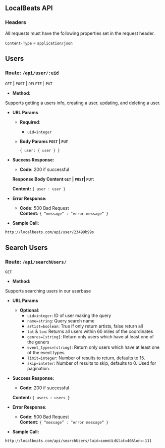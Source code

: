 **LocalBeats API**
----
### Headers
All requests must have the following properties set in the request header.

`Content-Type` = `application/json` 



## Users 

### Route: `/api/user/:uid`

  `GET` | `POST` | `DELETE` | `PUT`

* **Method:**
  
 Supports getting a users info, creating a user, updating, and deleting a user.

  
*  **URL Params**

	*  **Required**:
 
		* `uid=integer`

	* **Body Params   `POST` | `PUT`**

		`{ user: { user } }`

* **Success Response:**
  
 	 * **Code:** 200 if successful<br />

	**Response Body Content  `GET` | `POST`| `PUT`:**

	 **Content:** `{ user : user }`
 
* **Error Response:**

  * **Code:** 500 Bad Request <br />
    **Content:** `{ “message” : “error message“ }`


* **Sample Call:**

`http://localbeats.com/api/user/23499b99s`

## Search Users 

### Route: `/api/searchUsers/`

  `GET`

* **Method:**
  
 Supports searching users in our userbase

  
*  **URL Params**

	*  **Optional**:
		* `uid=integer`: ID of user making the query
		* `name=string`: Query search name
		* `artist=boolean`: True if only return artists, false return all
		* `lat` & `lon`: Returns all users within 60 miles of the coordinates
		* `genres=[string]`: Return only users which have at least one of the geners
		* `event_types=[string]`: Return only users which have at least one of the event types
		* `limit=integer`: Number of results to return, defaults to 15.
		* `skip=inteter`: Number of results to skip, defaults to 0. Used for pagination. 


* **Success Response:**
  
 	 * **Code:** 200 if successful<br />

	 **Content:** `{ users : users }`
 
* **Error Response:**

  * **Code:** 500 Bad Request <br />
    **Content:** `{ “message” : “error message“ }`


* **Sample Call:**

`http://localbeats.com/api/searchUsers/?uid=someUid&lat=40&lon=-111`
